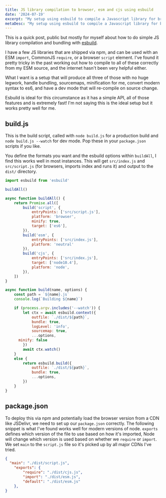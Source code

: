 ```yaml
---
title: JS library compilation to browser, esm and cjs using esbuild
date: '2024-07-19'
excerpt: "My setup using esbuild to compile a Javascript library for browser use, ES Module import and CommonJS require"
metaDesc: "My setup using esbuild to compile a Javascript library for browser use, ES Module import and CommonJS require"
---
```


This is a quick post, public but mostly for myself about how to do simple JS library compilation and bundling with [esbuild](https://esbuild.github.io).

I have a few JS libraries that are shipped via npm, and can be used with an ESM `import`, CommonJS `require`, or a browser `script` element. I've found it pretty tricky in the past working out how to compile to all of these correctly from my ESM source, and the internet hasn't been very helpful either.

What I want is a setup that will produce all three of those with no huge legwork, handle bundling, sourcemaps, minification for me, convert modern syntax to es6, and have a dev mode that will re-compile on source change.

Esbuild is ideal for this circumstance as it has a simple API, all of those features and is extremely fast! I'm not saying this is the ideal setup but it works pretty well for me.

## build.js

This is the build script, called with `node build.js` for a production build and `node build.js --watch` for dev mode. Pop these in your `package.json` scripts if you like.

You define the formats you want and the esbuild options within `buildAll`, I find this works well in most instances. This will get `src/index.js` and `src/script.js` (for browsers, imports index and runs it) and output to the `dist/` directory.

```js
import esbuild from 'esbuild'

buildAll()

async function buildAll() {
	return Promise.all([
		build('script', {
			entryPoints: ['src/script.js'],
			platform: 'browser',
			minify: true,
			target: ['es6'],
		}),
		build('esm', {
			entryPoints: ['src/index.js'],
			platform: 'neutral'
		}),
		build('cjs', {
			entryPoints: ['src/index.js'],
			target: ['node10.4'],
			platform: 'node',
		}),
	])
}

async function build(name, options) {
	const path = `${name}.js`
	console.log(`Building ${name}`)

	if (process.argv.includes('--watch')) {
		let ctx = await esbuild.context({
			outfile: `./dist/${path}`,
			bundle: true,
			logLevel: 'info',
			sourcemap: true,
			...options,
      minify: false
		})
		await ctx.watch()
	}
	else {
		return esbuild.build({
			outfile: `./dist/${path}`,
			bundle: true,
			...options,
		})
	}
}

```

## package.json

To deploy this via npm and potentially load the browser version from a CDN like JSDelivr, we need to set up our `package.json` correctly. The following snippet is what I've found works well for modern versions of node. `exports` defines which version of the file to use based on how it's imported, Node will change which version is used based on whether we `require` or `import`. We set `main` to the `script.js` file so it's picked up by all major CDNs I've tried.

```json
{
  "main": "./dist/script.js",
	"exports": {
		"require": "./dist/cjs.js",
		"import": "./dist/esm.js",
		"default": "./dist/esm.js"
	},
}
```
